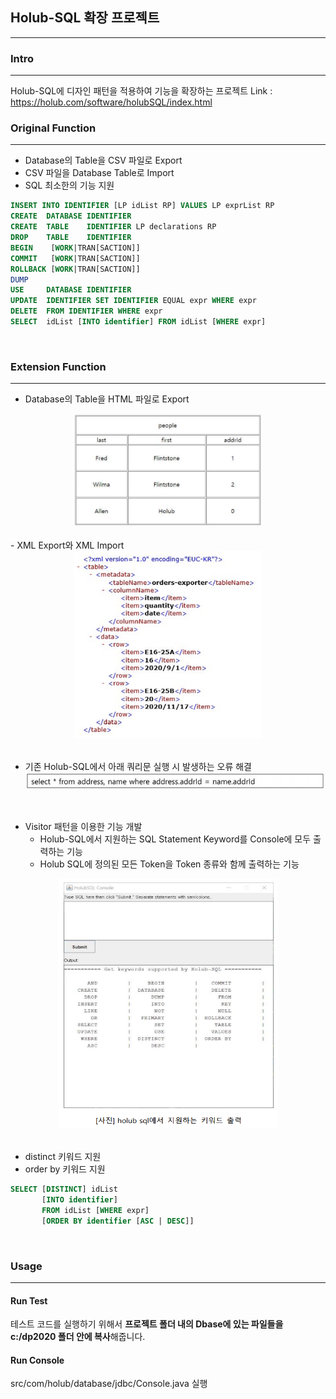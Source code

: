 ## Holub-SQL 확장 프로젝트
---
### Intro
---
Holub-SQL에 디자인 패턴을 적용하여 기능을 확장하는 프로젝트
Link : https://holub.com/software/holubSQL/index.html
<br>

### Original Function
---
- Database의 Table을 CSV 파일로 Export
- CSV 파일을 Database Table로 Import
- SQL 최소한의 기능 지원

```sql
INSERT INTO IDENTIFIER [LP idList RP] VALUES LP exprList RP
CREATE  DATABASE IDENTIFIER
CREATE  TABLE    IDENTIFIER LP declarations RP
DROP    TABLE    IDENTIFIER
BEGIN    [WORK|TRAN[SACTION]]
COMMIT   [WORK|TRAN[SACTION]]
ROLLBACK [WORK|TRAN[SACTION]]
DUMP
USE     DATABASE IDENTIFIER
UPDATE  IDENTIFIER SET IDENTIFIER EQUAL expr WHERE expr
DELETE  FROM IDENTIFIER WHERE expr
SELECT  idList [INTO identifier] FROM idList [WHERE expr]
```

<br>

### Extension Function
---

- Database의 Table을 HTML 파일로 Export
<center><img src="/assets/111_xagr5fn4g.png" width="300" height="180"></center>
<br>
- XML Export와 XML Import
<center><img src="/assets/111_nrbovdy0x.png" width="300" height="300"></center>
<br>

- 기존 Holub-SQL에서 아래 쿼리문 실행 시 발생하는 오류 해결
  ![111](/assets/111.png)
<br>

- Visitor 패턴을 이용한 기능 개발
  - Holub-SQL에서 지원하는 SQL Statement Keyword를 Console에 모두 출력하는 기능
  - Holub SQL에 정의된 모든 Token을 Token 종류와 함께 출력하는 기능
<center><img src="/assets/111_wavoxwk2g.png" width="350" height="400"></center>

<br>

- distinct 키워드 지원
- order by 키워드 지원
```SQL
SELECT [DISTINCT] idList
       [INTO identifier]
       FROM idList [WHERE expr]
       [ORDER BY identifier [ASC | DESC]]
```

<br>

### Usage
---
#### Run Test
테스트 코드를 실행하기 위해서 **프로젝트 폴더 내의 Dbase에 있는 파일들을 c:/dp2020 폴더 안에 복사**해줍니다.
<br>
#### Run Console
src/com/holub/database/jdbc/Console.java 실행
